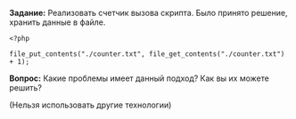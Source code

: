 **Задание:** Реализовать счетчик вызова скрипта. Было принято решение, хранить данные в файле.

````
<?php

file_put_contents("./counter.txt", file_get_contents("./counter.txt") + 1);

````

**Вопрос:** Какие проблемы имеет данный подход? Как вы их можете решить?

(Нельзя использовать другие технологии)